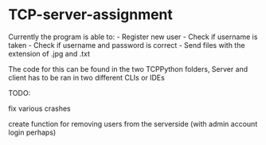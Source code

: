 # TCP-server-assignment
Currently the program is able to:
	- Register new user
	- Check if username is taken
	- Check if username and password is correct
	- Send files with the extension of .jpg and .txt

The code for this can be found in the two TCPPython folders, Server
and client has to be ran in two different CLIs or IDEs

TODO:

fix various crashes


create function for removing users from the serverside (with admin account login perhaps)
